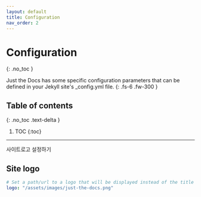 ```yaml
---
layout: default
title: Configuration
nav_order: 2
---
```


# Configuration
{: .no_toc }

Just the Docs has some specific configuration parameters that can be defined in your Jekyll site's \_config.yml file.
{: .fs-6 .fw-300 }

## Table of contents
{: .no_toc .text-delta }

1. TOC
{:toc}

---

사이트로고 설정하기

## Site logo

```yaml
# Set a path/url to a logo that will be displayed instead of the title
logo: "/assets/images/just-the-docs.png"
```
